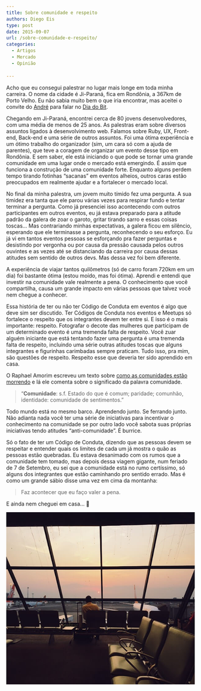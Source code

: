 ```yaml
---
title: Sobre comunidade e respeito
authors: Diego Eis
type: post
date: 2015-09-07
url: /sobre-comunidade-e-respeito/
categories:
  - Artigos
  - Mercado
  - Opinião

---
```

Acho que eu consegui palestrar no lugar mais longe em toda minha carreira. O nome da cidade é Ji-Paraná, fica em Rondônia, a 367km de Porto Velho. Eu não sabia muito bem o que iria encontrar, mas aceitei o convite do [André][1] para falar no [Dia do Bit][2].

Chegando em Ji-Paraná, encontrei cerca de 80 jovens desenvolvedores, com uma média de menos de 25 anos. As palestras eram sobre diversos assuntos ligados à desenvolvimento web. Falamos sobre Ruby, UX, Front-end, Back-end e uma série de outros assuntos. Foi uma ótima experiência e um ótimo trabalho do organizador (sim, um cara só com a ajuda de parentes), que teve a coragem de organizar um evento desse tipo em Rondônia. E sem saber, ele está iniciando o que pode se tornar uma grande comunidade em uma lugar onde o mercado está emergindo. É assim que funciona a construção de uma comunidade forte. Enquanto alguns perdem tempo tirando fotinhas &#8220;sacanas&#8221; em eventos alheios, outros caras estão preocupados em realmente ajudar e a fortalecer o mercado local.

No final da minha palestra, um jovem muito tímido fez uma pergunta. A sua timidez era tanta que ele parou várias vezes para respirar fundo e tentar terminar a pergunta. Como já presenciei isso acontecendo com outros participantes em outros eventos, eu já estava preparado para a atitude padrão da galera de zoar o garoto, gritar tirando sarro e essas coisas toscas&#8230; Mas contrariando minhas expectativas, a galera ficou em silêncio, esperando que ele terminasse a pergunta, reconhecendo o seu esforço. Eu já vi em tantos eventos pessoas se esforçando pra fazer perguntas e desistindo por vergonha ou por causa da pressão causada pelos outros ouvintes e as vezes até se distanciando da carreira por causa dessas atitudes sem sentido de outros devs. Mas dessa vez foi bem diferente.

A experiência de viajar tantos quilômetros (só de carro foram 720km em um dia) foi bastante ótima (estou moído, mas foi ótima). Aprendi e entendi que investir na comunidade vale realmente a pena. O conhecimento que você compartilha, causa um grande impacto em várias pessoas que talvez você nem chegue a conhecer.

Essa história de ter ou não ter Código de Conduta em eventos é algo que deve sim ser discutido. Ter Códigos de Conduta nos eventos e Meetups só fortalece o respeito que os integrantes devem ter entre si. E isso é o mais importante: respeito. Fotografar o decote das mulheres que participam de um determinado evento é uma tremenda falta de respeito. Você zuar alguém iniciante que está tentando fazer uma pergunta é uma tremenda falta de respeito, incluindo uma série outras atitudes toscas que alguns integrantes e figurinhas carimbadas sempre praticam. Tudo isso, pra mim, são questões de respeito. Respeito esse que deveria ter sido aprendido em casa.

O Raphael Amorim escreveu um texto sobre [como as comunidades estão morrendo][3] e lá ele comenta sobre o significado da palavra comunidade. 

> &#8220;**Comunidade**: s.f. Estado do que é comum; paridade; comunhão, identidade: comunidade de sentimentos.&#8221;

Todo mundo está no mesmo barco. Aprendendo junto. Se ferrando junto. Não adianta nada você ter uma série de iniciativas para incentivar o conhecimento na comunidade se por outro lado você sabota suas próprias iniciativas tendo atitudes &#8220;anti-comunidade&#8221;. É burrice.

Só o fato de ter um Código de Conduta, dizendo que as pessoas devem se respeitar e entender quais os limites de cada um já mostra o quão as pessoas estão quebradas. Eu estava desanimado com os rumos que a comunidade tem tomado, mas depois dessa viagem gigante, num feriado de 7 de Setembro, eu sei que a comunidade está no rumo certíssimo, só alguns dos integrantes que estão caminhando pro sentido errado. Mas é como um grande sábio disse uma vez em cima da montanha:

> Faz acontecer que eu faço valer a pena.

E ainda nem cheguei em casa&#8230; 🙂

<img src="https://raw.githubusercontent.com/diegoeis/tableless-static-images/master/2015/09/image.jpeg" alt="Processed with VSCOcam with s5 preset" width="612" height="459" class="size-full wp-image-51196" />

 [1]: https://twitter.com/andrebetiolo
 [2]: https://diadobit.com.br/
 [3]: https://medium.com/@raphamorim/as-comunidades-estão-morrendo-ad72d6616674